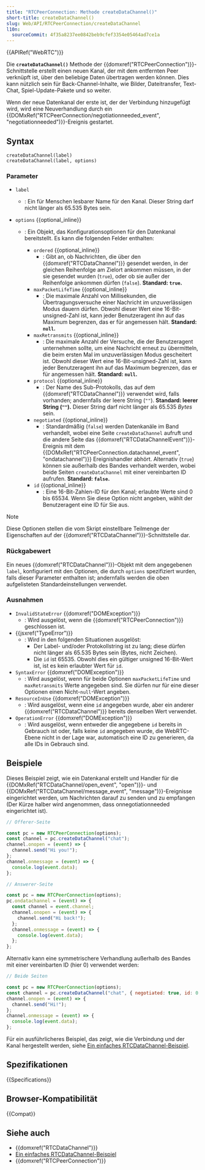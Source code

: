 ```yaml
---
title: "RTCPeerConnection: Methode createDataChannel()"
short-title: createDataChannel()
slug: Web/API/RTCPeerConnection/createDataChannel
l10n:
  sourceCommit: 4f35a8237ee0842beb9cfef3354e05464ad7ce1a
---
```


{{APIRef("WebRTC")}}

Die **`createDataChannel()`** Methode der {{domxref("RTCPeerConnection")}}-Schnittstelle erstellt einen neuen Kanal, der mit dem entfernten Peer verknüpft ist, über den beliebige Daten übertragen werden können. Dies kann nützlich sein für Back-Channel-Inhalte, wie Bilder, Dateitransfer, Text-Chat, Spiel-Update-Pakete und so weiter.

Wenn der neue Datenkanal der erste ist, der der Verbindung hinzugefügt wird, wird eine Neuverhandlung durch ein {{DOMxRef("RTCPeerConnection/negotiationneeded_event", "negotiationneeded")}}-Ereignis gestartet.

## Syntax

```js-nolint
createDataChannel(label)
createDataChannel(label, options)
```

### Parameter

- `label`
  - : Ein für Menschen lesbarer Name für den Kanal.
    Dieser String darf nicht länger als 65.535 Bytes sein.
- `options` {{optional_inline}}

  - : Ein Objekt, das Konfigurationsoptionen für den Datenkanal bereitstellt.
    Es kann die folgenden Felder enthalten:

    - `ordered` {{optional_inline}}
      - : Gibt an, ob Nachrichten, die über den {{domxref("RTCDataChannel")}} gesendet werden, in der gleichen Reihenfolge am Zielort ankommen müssen, in der sie gesendet wurden (`true`), oder ob sie außer der Reihenfolge ankommen dürfen (`false`).
        **Standard: `true`.**
    - `maxPacketLifeTime` {{optional_inline}}
      - : Die maximale Anzahl von Millisekunden, die Übertragungsversuche einer Nachricht im unzuverlässigen Modus dauern dürfen.
        Obwohl dieser Wert eine 16-Bit-unsigned-Zahl ist, kann jeder Benutzeragent ihn auf das Maximum begrenzen, das er für angemessen hält.
        **Standard: `null`.**
    - `maxRetransmits` {{optional_inline}}
      - : Die maximale Anzahl der Versuche, die der Benutzeragent unternehmen sollte, um eine Nachricht erneut zu übermitteln, die beim ersten Mal im unzuverlässigen Modus gescheitert ist.
        Obwohl dieser Wert eine 16-Bit-unsigned-Zahl ist, kann jeder Benutzeragent ihn auf das Maximum begrenzen, das er für angemessen hält.
        **Standard: `null`.**
    - `protocol` {{optional_inline}}
      - : Der Name des Sub-Protokolls, das auf dem {{domxref("RTCDataChannel")}} verwendet wird, falls vorhanden; andernfalls der leere String (`""`).
        **Standard: leerer String (`""`).**
        Dieser String darf nicht länger als 65.535 _Bytes_ sein.
    - `negotiated` {{optional_inline}}
      - : Standardmäßig (`false`) werden Datenkanäle im Band verhandelt, wobei eine Seite `createDataChannel` aufruft und die andere Seite das {{domxref("RTCDataChannelEvent")}}-Ereignis mit dem {{DOMxRef("RTCPeerConnection.datachannel_event", "ondatachannel")}} Ereignishandler abhört.
        Alternativ (`true`) können sie außerhalb des Bandes verhandelt werden, wobei beide Seiten `createDataChannel` mit einer vereinbarten ID aufrufen.
        **Standard: `false`.**
    - `id` {{optional_inline}}
      - : Eine 16-Bit-Zahlen-ID für den Kanal;
        erlaubte Werte sind 0 bis 65534.
        Wenn Sie diese Option nicht angeben, wählt der Benutzeragent eine ID für Sie aus.

> [!NOTE]
> Diese Optionen stellen die vom Skript einstellbare Teilmenge der Eigenschaften auf der {{domxref("RTCDataChannel")}}-Schnittstelle dar.

### Rückgabewert

Ein neues {{domxref("RTCDataChannel")}}-Objekt mit dem angegebenen `label`, konfiguriert mit den Optionen, die durch `options` spezifiziert wurden, falls dieser Parameter enthalten ist; andernfalls werden die oben aufgelisteten Standardeinstellungen verwendet.

### Ausnahmen

- `InvalidStateError` {{domxref("DOMException")}}
  - : Wird ausgelöst, wenn die {{domxref("RTCPeerConnection")}} geschlossen ist.
- {{jsxref("TypeError")}}
  - : Wird in den folgenden Situationen ausgelöst:
    - Der Label- und/oder Protokollstring ist zu lang; diese dürfen nicht länger als 65.535 Bytes sein (Bytes, nicht Zeichen).
    - Die `id` ist 65535. Obwohl dies ein gültiger unsigned 16-Bit-Wert ist, ist es kein erlaubter Wert für `id`.
- `SyntaxError` {{domxref("DOMException")}}
  - : Wird ausgelöst, wenn für beide Optionen `maxPacketLifeTime` und `maxRetransmits` Werte angegeben sind.
    Sie dürfen nur für eine dieser Optionen einen Nicht-`null`-Wert angeben.
- `ResourceInUse` {{domxref("DOMException")}}
  - : Wird ausgelöst, wenn eine `id` angegeben wurde, aber ein anderer {{domxref("RTCDataChannel")}} bereits denselben Wert verwendet.
- `OperationError` {{domxref("DOMException")}}
  - : Wird ausgelöst, wenn entweder die angegebene `id` bereits in Gebrauch ist oder, falls keine `id` angegeben wurde, die WebRTC-Ebene nicht in der Lage war, automatisch eine ID zu generieren, da alle IDs in Gebrauch sind.

## Beispiele

Dieses Beispiel zeigt, wie ein Datenkanal erstellt und Handler für die {{DOMxRef("RTCDataChannel/open_event", "open")}}- und {{DOMxRef("RTCDataChannel/message_event", "message")}}-Ereignisse eingerichtet werden, um Nachrichten darauf zu senden und zu empfangen (Der Kürze halber wird angenommen, dass onnegotiationneeded eingerichtet ist).

```js
// Offerer-Seite

const pc = new RTCPeerConnection(options);
const channel = pc.createDataChannel("chat");
channel.onopen = (event) => {
  channel.send("Hi you!");
};
channel.onmessage = (event) => {
  console.log(event.data);
};
```

```js
// Answerer-Seite

const pc = new RTCPeerConnection(options);
pc.ondatachannel = (event) => {
  const channel = event.channel;
  channel.onopen = (event) => {
    channel.send("Hi back!");
  };
  channel.onmessage = (event) => {
    console.log(event.data);
  };
};
```

Alternativ kann eine symmetrischere Verhandlung außerhalb des Bandes mit einer vereinbarten ID (hier 0) verwendet werden:

```js
// Beide Seiten

const pc = new RTCPeerConnection(options);
const channel = pc.createDataChannel("chat", { negotiated: true, id: 0 });
channel.onopen = (event) => {
  channel.send("Hi!");
};
channel.onmessage = (event) => {
  console.log(event.data);
};
```

Für ein ausführlicheres Beispiel, das zeigt, wie die Verbindung und der Kanal hergestellt werden, siehe [Ein einfaches RTCDataChannel-Beispiel](/de/docs/Web/API/WebRTC_API/Simple_RTCDataChannel_sample).

## Spezifikationen

{{Specifications}}

## Browser-Kompatibilität

{{Compat}}

## Siehe auch

- {{domxref("RTCDataChannel")}}
- [Ein einfaches RTCDataChannel-Beispiel](/de/docs/Web/API/WebRTC_API/Simple_RTCDataChannel_sample)
- {{domxref("RTCPeerConnection")}}
